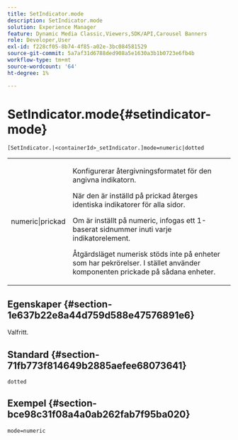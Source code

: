 ```yaml
---
title: SetIndicator.mode
description: SetIndicator.mode
solution: Experience Manager
feature: Dynamic Media Classic,Viewers,SDK/API,Carousel Banners
role: Developer,User
exl-id: f228cf05-8b74-4f85-a02e-3bc084581529
source-git-commit: 5a7af31d6788ded908a5e1630a3b1b0723e6fb4b
workflow-type: tm+mt
source-wordcount: '64'
ht-degree: 1%

---
```


# SetIndicator.mode{#setindicator-mode}

`[SetIndicator.|<containerId>_setIndicator.]mode=numeric|dotted`

<table id="table_0BEA0B5FFDF64E5594B534B2A87A6D88"> 
 <tbody> 
  <tr> 
   <td colname="col1"> <p> <span class="codeph"> numeric|prickad</span> </p> </td> 
   <td colname="col2"> <p> Konfigurerar återgivningsformatet för den angivna indikatorn. </p> <p>När den är inställd på <span class="codeph"> prickad </span> återges identiska indikatorer för alla sidor. </p> <p>Om <span class="codeph"> är inställt på numeric</span>, infogas ett 1-baserat sidnummer inuti varje indikatorelement. </p> <p>Åtgärdsläget <span class="codeph"> numerisk</span> stöds inte på enheter som har pekrörelser. I stället använder komponenten <span class="codeph"> prickade</span> på sådana enheter. </p> </td> 
  </tr> 
 </tbody> 
</table>

## Egenskaper {#section-1e637b22e8a44d759d588e47576891e6}

Valfritt.

## Standard {#section-71fb773f814649b2885aefee68073641}

`dotted`

## Exempel {#section-bce98c31f08a4a0ab262fab7f95ba020}

`mode=numeric`

